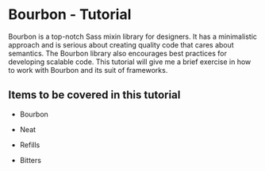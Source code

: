 # Bourbon -  Tutorial

Bourbon is a top-notch Sass mixin library for designers. It has a minimalistic approach and is serious about creating quality code that cares about semantics. The Bourbon library also encourages best practices for developing scalable code. This tutorial will give me a brief exercise in how to work with Bourbon and its suit of frameworks.

## Items to be covered in this tutorial

* Bourbon

* Neat

* Refills

* Bitters
